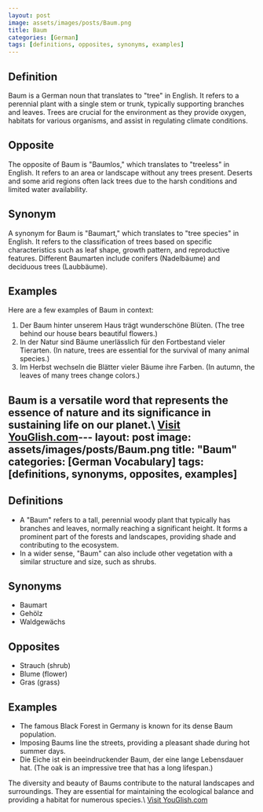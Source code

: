 ```yaml
---
layout: post
image: assets/images/posts/Baum.png
title: Baum
categories: [German]
tags: [definitions, opposites, synonyms, examples]
---
```


## Definition
Baum is a German noun that translates to "tree" in English. It refers to a perennial plant with a single stem or trunk, typically supporting branches and leaves. Trees are crucial for the environment as they provide oxygen, habitats for various organisms, and assist in regulating climate conditions.

## Opposite
The opposite of Baum is "Baumlos," which translates to "treeless" in English. It refers to an area or landscape without any trees present. Deserts and some arid regions often lack trees due to the harsh conditions and limited water availability.

## Synonym
A synonym for Baum is "Baumart," which translates to "tree species" in English. It refers to the classification of trees based on specific characteristics such as leaf shape, growth pattern, and reproductive features. Different Baumarten include conifers (Nadelbäume) and deciduous trees (Laubbäume).

## Examples
Here are a few examples of Baum in context:

1. Der Baum hinter unserem Haus trägt wunderschöne Blüten. (The tree behind our house bears beautiful flowers.)
2. In der Natur sind Bäume unerlässlich für den Fortbestand vieler Tierarten. (In nature, trees are essential for the survival of many animal species.)
3. Im Herbst wechseln die Blätter vieler Bäume ihre Farben. (In autumn, the leaves of many trees change colors.)

Baum is a versatile word that represents the essence of nature and its significance in sustaining life on our planet.\ <a id="yg-widget-0" class="youglish-widget" data-query="Baum" data-lang="german" data-components="8412" data-auto-start="0" data-bkg-color="theme_light" data-title="How%20to%20pronounce%20Baum%20in%20German"  rel="nofollow" href="https://youglish.com">Visit YouGlish.com</a><script async src="https://youglish.com/public/emb/widget.js" charset="utf-8"></script>---
layout: post
image: assets/images/posts/Baum.png
title: "Baum"
categories: [German Vocabulary]
tags: [definitions, synonyms, opposites, examples]
---

## Definitions

- A "Baum" refers to a tall, perennial woody plant that typically has branches and leaves, normally reaching a significant height. It forms a prominent part of the forests and landscapes, providing shade and contributing to the ecosystem.
- In a wider sense, "Baum" can also include other vegetation with a similar structure and size, such as shrubs.

## Synonyms

- Baumart
- Gehölz
- Waldgewächs

## Opposites

- Strauch (shrub)
- Blume (flower)
- Gras (grass)

## Examples

- The famous Black Forest in Germany is known for its dense Baum population.
- Imposing Baums line the streets, providing a pleasant shade during hot summer days.
- Die Eiche ist ein beeindruckender Baum, der eine lange Lebensdauer hat. (The oak is an impressive tree that has a long lifespan.)

The diversity and beauty of Baums contribute to the natural landscapes and surroundings. They are essential for maintaining the ecological balance and providing a habitat for numerous species.\ <a id="yg-widget-0" class="youglish-widget" data-query="Baum" data-lang="german" data-components="8412" data-auto-start="0" data-bkg-color="theme_light" data-title="How%20to%20pronounce%20Baum%20in%20German"  rel="nofollow" href="https://youglish.com">Visit YouGlish.com</a><script async src="https://youglish.com/public/emb/widget.js" charset="utf-8"></script>